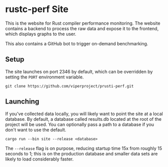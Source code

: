 # rustc-perf Site

This is the website for Rust compiler performance monitoring. The website
contains a backend to process the raw data and expose it to the frontend,
which displays graphs to the user.

This also contains a GitHub bot to trigger on-demand benchmarking.

## Setup

The site launches on port 2346 by default, which can be overridden by setting
the `PORT` environment variable.

```
git clone https://github.com/viperproject/prusti-perf.git
```

## Launching

If you've collected data locally, you will likely want to point the site at a
local database. By default, a database called results.db located at the root of 
the project will be used. You can optionally pass a path to a database
if you don't want to use the default.

```
cargo run --bin site --release <database>
```

The `--release` flag is on purpose, reducing startup time 15x from roughly 15
seconds to 1; this is on the production database and smaller data sets are
likely to load considerably faster.
